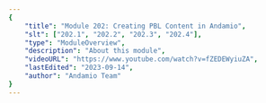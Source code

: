 ```yaml
---
{
    "title": "Module 202: Creating PBL Content in Andamio",
    "slt": ["202.1", "202.2", "202.3", "202.4"],
    "type": "ModuleOverview",
    "description": "About this module",
    "videoURL": "https://www.youtube.com/watch?v=fZEDEWyiuZA",
    "lastEdited": "2023-09-14",
    "author": "Andamio Team"
}
---
```

